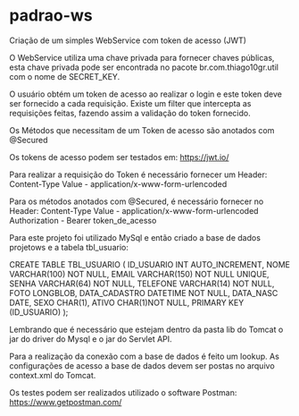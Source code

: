 # padrao-ws
Criação de um simples WebService com token de acesso (JWT)

O WebService utiliza uma chave privada para fornecer chaves públicas, esta chave privada pode ser encontrada no pacote br.com.thiago10gr.util
com o nome de SECRET_KEY.

O usuário obtém um token de acesso ao realizar o login e este token deve ser fornecido a cada requisição. Existe um filter que intercepta as requisições feitas, fazendo assim a validação do token fornecido. 

Os Métodos que necessitam de um Token de acesso são anotados com @Secured 

Os tokens de acesso podem ser testados em: https://jwt.io/

Para realizar a requisição do Token é necessário fornecer um Header:
Content-Type Value - application/x-www-form-urlencoded

Para os métodos anotados com @Secured, é necessário fornecer no Header:
Content-Type Value - application/x-www-form-urlencoded
Authorization - Bearer token_de_acesso

Para este projeto foi utilizado MySql e então criado a base de dados projetows e a tabela tbl_usuario:

CREATE TABLE TBL_USUARIO
(
	ID_USUARIO INT AUTO_INCREMENT,
	NOME VARCHAR(100) NOT NULL,
	EMAIL VARCHAR(150) NOT NULL UNIQUE,
	SENHA VARCHAR(64) NOT NULL,
	TELEFONE VARCHAR(14) NOT NULL,
	FOTO LONGBLOB,
	DATA_CADASTRO DATETIME NOT NULL,
	DATA_NASC DATE,
	SEXO CHAR(1),
	ATIVO CHAR(1)NOT NULL,
	PRIMARY KEY (ID_USUARIO)
);

Lembrando que é necessário que estejam dentro da pasta lib do Tomcat o jar do driver do Mysql e o jar do Servlet API.

Para a realização da conexão com a base de dados é feito um lookup. As configurações de acesso a base de dados devem ser postas no arquivo context.xml do Tomcat.

   <Resource auth="Container"
       driverClassName="com.mysql.jdbc.Driver" 
       global="jdbc/PadraoWS" 
       maxActive="8" maxIdle="4" 
       name="jdbc/PadraoWS" 
       username="root" password="1234" 
       type="javax.sql.DataSource" 
       url="jdbc:mysql://localhost:3306/padraows" /> 
       
      
Os testes podem ser realizados utilizado o software Postman: https://www.getpostman.com/

       
 
